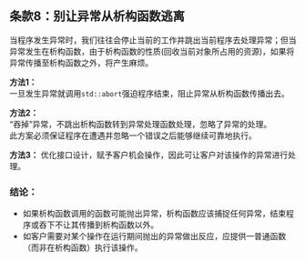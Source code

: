 ## 条款8：别让异常从析构函数逃离
当程序发生异常时，我们往往会停止当前的工作并跳出当前程序去处理异常；但当异常发生在析构函数，由于析构函数的性质(回收当前对象所占用的资源)，如果将异常传播至析构函数之外，将产生麻烦。

**方法1：**  
一旦发生异常就调用`std::abort`强迫程序结束，阻止异常从析构函数传播出去。

**方法2：**  
“吞掉”异常，不跳出析构函数转到异常处理函数处理，忽略了异常的处理。  
此方案必须保证程序在遭遇并忽略一个错误之后能够继续可靠地执行。

**方法3：**
优化接口设计，赋予客户机会操作，因此可让客户对该操作的异常进行处理。

### 结论：
* 如果析构函数调用的函数可能抛出异常，析构函数应该捕捉任何异常，结束程序或吞下不让其传播到析构函数以外。
* 如客户需要对某个操作在运行期间抛出的异常做出反应，应提供一普通函数（而非在析构函数）执行该操作。
